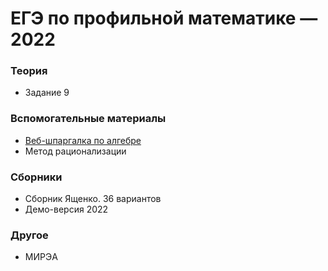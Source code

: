 # ЕГЭ по профильной математике — 2022

### Теория
* <a onclick="loadURL('math//ege//2022//theory//09')">Задание 9</a>

### Вспомогательные материалы
* <a href="https://schd.netlify.app/">Веб-шпаргалка по алгебре</a>
* <a onclick="loadURL('math//ege//ratiomethod')">Метод рационализации</a>

### Сборники
* <a onclick="loadURL('math//ege//2022//yashchenko//README')">Сборник Ященко. 36 вариантов</a>
* <a onclick="loadURL('math//ege//2022//demo')">Демо-версия 2022</a>

### Другое
* <a onclick="loadURL('math//ege//2022//mirea/README')">МИРЭA</a>
